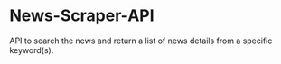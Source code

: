 # News-Scraper-API
API to search the news and return a list of news details from a specific keyword(s).
